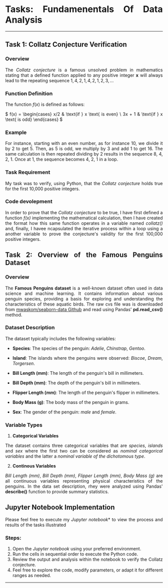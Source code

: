 <div align="justify"> 

# Tasks: Fundamenentals Of Data Analysis

***

## Task 1: Collatz Conjecture Verification

### Overview

The *Collatz conjecture* is a famous unsolved problem in mathematics stating that a defined function applied to any positive integer **x** will always lead to the repeating sequence $1, 4, 2, 1, 4, 2,1, 2, 3,\ldots$

### Function Definition

The function $f(x)$ is defined as follows:

$ f(x) =
\begin{cases}
x/2 & \text{if } x \text{ is even} \\
3x + 1 & \text{if } x \text{ is odd}
\end{cases}
$

### Example

For instance, starting with an even number, as for instance 10, we divide it by 2 to get 5. Then, as 5 is odd, we multiply by 3 and add 1 to get 16. The same calculation is then repeated dividing by 2 results in the sequence 8, 4, 2, 1. Once at 1, the sequence becomes 4, 2, 1 in a loop.

### Task Requirement

My task was to verify, using Python, that the *Collatz conjecture* holds true for the first 10,000 positive integers.

### Code devolepment

In order to prove that the *Collatz conjecture* to be true, I have first defined a function *f(x)* implementing the mathematical calculation, then I have created the format how this same function operates in a variable named *collatz()* and, finally, I havee ncapsulated the iterative process within a loop using a another variable to prove the conjecture's validity for the first 100,000 positive integers.

## Task 2: Overview of the Famous Penguins Dataset

### Overview

The **Famous Penguins dataset** is a well-known dataset often used in data science and machine learning. It contains information about various penguin species, providing a basis for exploring and understanding the characteristics of these aquatic birds. The raw cvs file was  is downloaded from [mwaskom/seaborn-data Github](https://github.com/mwaskom/) and read using Pandas' **pd.read_csv()** method.

### Dataset Description

The dataset typically includes the following variables:

- **Species**: The species of the penguin: *Adelie*, *Chinstrap*, *Gentoo*.
+ **Island**: The islands where the penguins were observed: *Biscoe*, *Dream*, *Torgersen*.
* **Bill Length (mm)**: The length of the penguin's bill in millimeters.
- **Bill Depth (mm)**: The depth of the penguin's bill in millimeters.
+ **Flipper Length (mm)**: The length of the penguin's flipper in millimeters.
* **Body Mass (g)**: The body mass of the penguin in grams.
- **Sex**: The gender of the penguin: *male* and *female*.

### Variable Types

1. **Categorical Variables**

The dataset contains three categorical variables that are *species*, *islands* and *sex* where the first two can be considered as *nominal categorical variables* and the latter  a *nominal variable of the dichotomous type*.

2. **Continous Variables**

*Bill Length (mm)*, *Bill Depth (mm)*, *Flipper Length (mm)*, *Body Mass (g)* are all continuous variables representing physical characteristics of the penguins. In the data set description, rhey were analyzed using Pandas' **describe()** function to provide summary statistics.




## Jupyter Notebook Implementation

Please feel free to execute my *Jupyter notebook** to view the process and results of the tasks illustrated

### Steps:

1. Open the *Jupyter notebook* using your preferred environment.
2. Run the cells in sequential order to execute the Python code.
3. Review the output and analysis within the notebook to verify the Collatz conjecture.
4. Feel free to explore the code, modify parameters, or adapt it for different ranges as needed.

***

</div>
